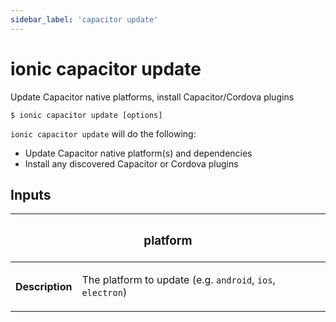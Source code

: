 ```yaml
---
sidebar_label: 'capacitor update'
---
```


# ionic capacitor update

Update Capacitor native platforms, install Capacitor/Cordova plugins

```shell
$ ionic capacitor update [options]
```

`ionic capacitor update` will do the following:

- Update Capacitor native platform(s) and dependencies
- Install any discovered Capacitor or Cordova plugins

## Inputs

<table className="reference-table">
  <thead>
    <tr>
      <th colSpan="2">
        <h3>platform</h3>
      </th>
    </tr>
  </thead>
  <tbody>
    <tr>
      <th>Description</th>
      <td>
        <p>
          The platform to update (e.g. <code>android</code>, <code>ios</code>, <code>electron</code>)
        </p>
      </td>
    </tr>
  </tbody>
</table>
